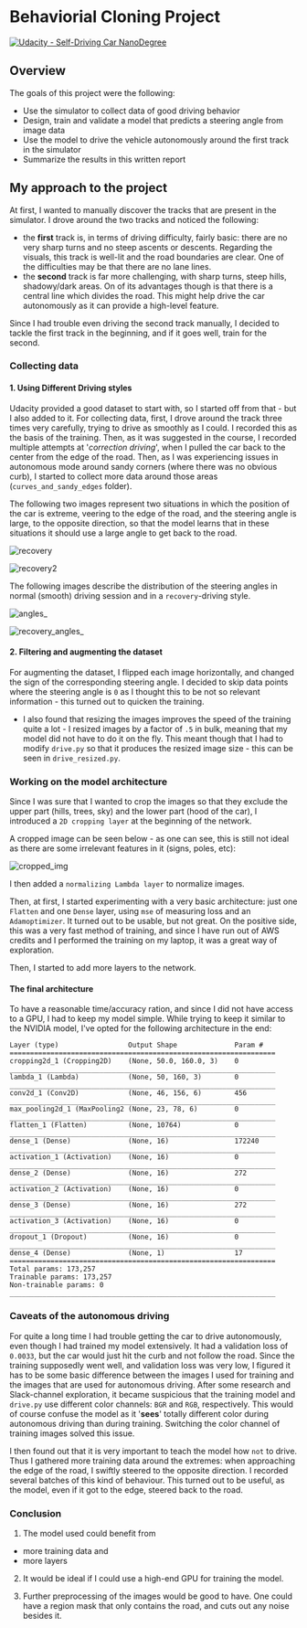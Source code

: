 # Behaviorial Cloning Project

[![Udacity - Self-Driving Car NanoDegree](https://s3.amazonaws.com/udacity-sdc/github/shield-carnd.svg)](http://www.udacity.com/drive)

Overview
---

The goals of this project were the following:
* Use the simulator to collect data of good driving behavior
* Design, train and validate a model that predicts a steering angle from image data
* Use the model to drive the vehicle autonomously around the first track in the simulator
* Summarize the results in this written report

## My approach to the project

At first, I wanted to manually discover the tracks that are present in the simulator. I drove around the two tracks and noticed the following:

- the **first** track is, in terms of driving difficulty, fairly basic: there are no very sharp turns and no steep ascents or descents. Regarding the visuals, this track is well-lit and the road boundaries are clear. One of the difficulties may be that there are no lane lines.
- the **second** track is far more challenging, with sharp turns, steep hills, shadowy/dark areas. On of its advantages though is that there is a central line which divides the road. This might help drive the car autonomously as it can provide a high-level feature.

Since I had trouble even driving the second track manually, I decided to tackle the first track in the beginning, and if it goes well, train for the second.

### Collecting data

#### 1. Using Different Driving styles

Udacity provided a good dataset to start with, so I started off from that - but I also added to it.
For collecting data, first, I drove around the track three times very carefully, trying to drive as smoothly as I could. I recorded this as the basis of the training. Then, as it was suggested in the course, I recorded multiple attempts at '*correction driving*', when I pulled the car back to the center from the edge of the road. Then, as I was experiencing issues in autonomous mode around sandy corners (where there was no obvious curb), I started to collect more data around those areas (`curves_and_sandy_edges` folder).

The following two images represent two situations in which the position of the car is extreme, veering to the edge of the road, and the steering angle is large, to the opposite direction, so that the model learns that in these situations it should use a large angle to get back to the road.  

![recovery](imgs/center_2017_12_13_17_48_24_998.jpg)

![recovery2](imgs/center_2017_12_13_17_51_34_319.jpg)

The following images describe the distribution of the steering angles in normal (smooth) driving session and in a `recovery`-driving style.

![angles_](imgs/angles_.png)

![recovery_angles_](imgs/recovery_angles.png)


#### 2. Filtering and augmenting the dataset

For augmenting the dataset, I flipped each image horizontally, and changed the sign of the corresponding steering angle.
I decided to skip data points where the steering angle is `0` as I thought this to be not so relevant information - this turned out to quicken the training.



- I also found that resizing the images improves the speed of the training quite a lot - I resized images by a factor of `.5` in bulk, meaning that my model did not have to do it on the fly. This meant though that I had to modify `drive.py` so that it produces the resized image size - this can be seen in `drive_resized.py`.


### Working on the model architecture

Since I was sure that I wanted to crop the images so that they exclude the upper part (hills, trees, sky) and the lower part (hood of the car), I introduced a `2D cropping layer` at the beginning of the network.

A cropped image can be seen below - as one can see, this is still not ideal as there are some irrelevant features in it (signs, poles, etc):

![cropped_img](imgs/center_2017_12_04_20_07_15_134.jpg)

I then added a `normalizing Lambda layer` to normalize images.

Then, at first, I started experimenting with a very basic architecture: just one `Flatten` and one `Dense` layer, using `mse` of measuring loss and an `Adamoptimizer`.
It turned out to be usable, but not great. On the positive side, this was a very fast method of training, and since I have run out of AWS credits and I performed the training on my laptop, it was a great way of exploration.

Then, I started to add more layers to the network.

#### The final architecture

To have a reasonable time/accuracy ration, and since I did not have access to a GPU, I had to keep my model simple. While trying to keep it similar to the NVIDIA model, I've opted for the following architecture in the end:

```
Layer (type)                 Output Shape              Param #   
=================================================================
cropping2d_1 (Cropping2D)    (None, 50.0, 160.0, 3)    0         
_________________________________________________________________
lambda_1 (Lambda)            (None, 50, 160, 3)        0         
_________________________________________________________________
conv2d_1 (Conv2D)            (None, 46, 156, 6)        456       
_________________________________________________________________
max_pooling2d_1 (MaxPooling2 (None, 23, 78, 6)         0         
_________________________________________________________________
flatten_1 (Flatten)          (None, 10764)             0         
_________________________________________________________________
dense_1 (Dense)              (None, 16)                172240    
_________________________________________________________________
activation_1 (Activation)    (None, 16)                0         
_________________________________________________________________
dense_2 (Dense)              (None, 16)                272       
_________________________________________________________________
activation_2 (Activation)    (None, 16)                0         
_________________________________________________________________
dense_3 (Dense)              (None, 16)                272       
_________________________________________________________________
activation_3 (Activation)    (None, 16)                0         
_________________________________________________________________
dropout_1 (Dropout)          (None, 16)                0         
_________________________________________________________________
dense_4 (Dense)              (None, 1)                 17        
=================================================================
Total params: 173,257
Trainable params: 173,257
Non-trainable params: 0
_________________________________________________________________
```


### Caveats of the autonomous driving

For quite a long time I had trouble getting the car to drive autonomously, even though I had trained my model extensively. It had a validation loss of `0.0033`, but the car would just hit the curb and not follow the road. Since the training supposedly went well, and validation loss was very low, I figured it has to be some basic difference between the images I used for training and the images that are used for autonomous driving. After some research and Slack-channel exploration, it became suspicious that the training model and `drive.py` use different color channels: `BGR` and `RGB`, respectively. This would of course confuse the model as it '**sees**' totally different color during autonomous driving than during training. Switching the color channel of training images solved this issue.

I then found out that it is very important to teach the model how `not` to drive. Thus I gathered more training data around the extremes: when approaching the edge of the road, I swiftly steered to the opposite direction. I recorded several batches of this kind of behaviour. This turned out to be useful, as the model, even if it got to the edge, steered back to the road.


### Conclusion

1. The model used could benefit from

- more training data and
- more layers

2. It would be ideal if I could use a high-end GPU for training the model.

3. Further preprocessing of the images would be good to have. One could have a region mask that only contains the road, and cuts out any noise besides it.
